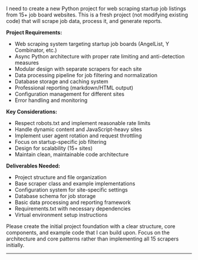 I need to create a new Python project for web scraping startup job listings from 15+ job board websites. This is a fresh project (not modifying existing code) that will scrape job data, process it, and generate reports.

**Project Requirements:**
- Web scraping system targeting startup job boards (AngelList, Y Combinator, etc.)
- Async Python architecture with proper rate limiting and anti-detection measures
- Modular design with separate scrapers for each site
- Data processing pipeline for job filtering and normalization
- Database storage and caching system
- Professional reporting (markdown/HTML output)
- Configuration management for different sites
- Error handling and monitoring

**Key Considerations:**
- Respect robots.txt and implement reasonable rate limits
- Handle dynamic content and JavaScript-heavy sites
- Implement user agent rotation and request throttling
- Focus on startup-specific job filtering
- Design for scalability (15+ sites)
- Maintain clean, maintainable code architecture

**Deliverables Needed:**
- Project structure and file organization
- Base scraper class and example implementations
- Configuration system for site-specific settings
- Database schema for job storage
- Basic data processing and reporting framework
- Requirements.txt with necessary dependencies
- Virtual environment setup instructions

Please create the initial project foundation with a clear structure, core components, and example code that I can build upon. Focus on the architecture and core patterns rather than implementing all 15 scrapers initially.

---

